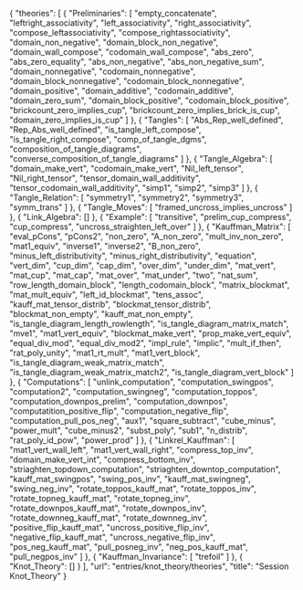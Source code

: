 {
    "theories": [
        {
            "Preliminaries": [
                "empty_concatenate",
                "leftright_associativity",
                "left_associativity",
                "right_associativity",
                "compose_leftassociativity",
                "compose_rightassociativity",
                "domain_non_negative",
                "domain_block_non_negative",
                "domain_wall_compose",
                "codomain_wall_compose",
                "abs_zero",
                "abs_zero_equality",
                "abs_non_negative",
                "abs_non_negative_sum",
                "domain_nonnegative",
                "codomain_nonnegative",
                "domain_block_nonnegative",
                "codomain_block_nonnegative",
                "domain_positive",
                "domain_additive",
                "codomain_additive",
                "domain_zero_sum",
                "domain_block_positive",
                "codomain_block_positive",
                "brickcount_zero_implies_cup",
                "brickcount_zero_implies_brick_is_cup",
                "domain_zero_implies_is_cup"
            ]
        },
        {
            "Tangles": [
                "Abs_Rep_well_defined",
                "Rep_Abs_well_defined",
                "is_tangle_left_compose",
                "is_tangle_right_compose",
                "comp_of_tangle_dgms",
                "composition_of_tangle_diagrams",
                "converse_composition_of_tangle_diagrams"
            ]
        },
        {
            "Tangle_Algebra": [
                "domain_make_vert",
                "codomain_make_vert",
                "Nil_left_tensor",
                "Nil_right_tensor",
                "tensor_domain_wall_additivity",
                "tensor_codomain_wall_additivity",
                "simp1",
                "simp2",
                "simp3"
            ]
        },
        {
            "Tangle_Relation": [
                "symmetry1",
                "symmetry2",
                "symmetry3",
                "symm_trans"
            ]
        },
        {
            "Tangle_Moves": [
                "framed_uncross_implies_uncross"
            ]
        },
        {
            "Link_Algebra": []
        },
        {
            "Example": [
                "transitive",
                "prelim_cup_compress",
                "cup_compress",
                "uncross_straighten_left_over"
            ]
        },
        {
            "Kauffman_Matrix": [
                "eval_pCons",
                "pCons2",
                "non_zero",
                "A_non_zero",
                "mult_inv_non_zero",
                "mat1_equiv",
                "inverse1",
                "inverse2",
                "B_non_zero",
                "minus_left_distributivity",
                "minus_right_distributivity",
                "equation",
                "vert_dim",
                "cup_dim",
                "cap_dim",
                "over_dim",
                "under_dim",
                "mat_vert",
                "mat_cup",
                "mat_cap",
                "mat_over",
                "mat_under",
                "two",
                "nat_sum",
                "row_length_domain_block",
                "length_codomain_block",
                "matrix_blockmat",
                "mat_mult_equiv",
                "left_id_blockmat",
                "tens_assoc",
                "kauff_mat_tensor_distrib",
                "blockmat_tensor_distrib",
                "blockmat_non_empty",
                "kauff_mat_non_empty",
                "is_tangle_diagram_length_rowlength",
                "is_tangle_diagram_matrix_match",
                "mve1",
                "mat1_vert_equiv",
                "blockmat_make_vert",
                "prop_make_vert_equiv",
                "equal_div_mod",
                "equal_div_mod2",
                "impl_rule",
                "implic",
                "mult_if_then",
                "rat_poly_unity",
                "mat1_rt_mult",
                "mat1_vert_block",
                "is_tangle_diagram_weak_matrix_match",
                "is_tangle_diagram_weak_matrix_match2",
                "is_tangle_diagram_vert_block"
            ]
        },
        {
            "Computations": [
                "unlink_computation",
                "computation_swingpos",
                "computation2",
                "computation_swingneg",
                "computation_toppos",
                "computation_downpos_prelim",
                "computation_downpos",
                "computatition_positive_flip",
                "computation_negative_flip",
                "computation_pull_pos_neg",
                "aux1",
                "square_subtract",
                "cube_minus",
                "power_mult",
                "cube_minus2",
                "subst_poly",
                "sub1",
                "n_distrib",
                "rat_poly_id_pow",
                "power_prod"
            ]
        },
        {
            "Linkrel_Kauffman": [
                "mat1_vert_wall_left",
                "mat1_vert_wall_right",
                "compress_top_inv",
                "domain_make_vert_int",
                "compress_bottom_inv",
                "striaghten_topdown_computation",
                "striaghten_downtop_computation",
                "kauff_mat_swingpos",
                "swing_pos_inv",
                "kauff_mat_swingneg",
                "swing_neg_inv",
                "rotate_toppos_kauff_mat",
                "rotate_toppos_inv",
                "rotate_topneg_kauff_mat",
                "rotate_topneg_inv",
                "rotate_downpos_kauff_mat",
                "rotate_downpos_inv",
                "rotate_downneg_kauff_mat",
                "rotate_downneg_inv",
                "positive_flip_kauff_mat",
                "uncross_positive_flip_inv",
                "negative_flip_kauff_mat",
                "uncross_negative_flip_inv",
                "pos_neg_kauff_mat",
                "pull_posneg_inv",
                "neg_pos_kauff_mat",
                "pull_negpos_inv"
            ]
        },
        {
            "Kauffman_Invariance": [
                "trefoil"
            ]
        },
        {
            "Knot_Theory": []
        }
    ],
    "url": "entries/knot_theory/theories",
    "title": "Session Knot_Theory"
}